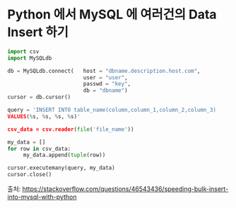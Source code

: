 # Python 에서 MySQL 에 여러건의 Data Insert 하기

``` py
import csv
import MySQLdb

db = MySQLdb.connect(   host = "dbname.description.host.com",
                        user = "user",
                        passwd = "key",
                        db = "dbname")
cursor = db.cursor()

query = 'INSERT INTO table_name(column,column_1,column_2,column_3)
VALUES(%s, %s, %s, %s)'                                                         

csv_data = csv.reader(file('file_name'))

my_data = []
for row in csv_data:
     my_data.append(tuple(row))

cursor.executemany(query, my_data)
cursor.close()
```

출처: https://stackoverflow.com/questions/46543436/speeding-bulk-insert-into-mysql-with-python

